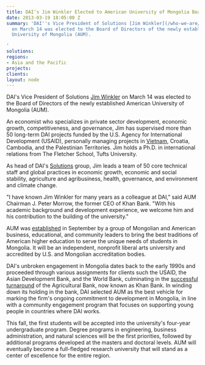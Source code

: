 ```yaml
---
title: DAI’s Jim Winkler Elected to American University of Mongolia Board of Directors
date: 2013-03-19 18:05:00 Z
summary: 'DAI''s Vice President of Solutions [Jim Winkler](/who-we-are/leadership/jim-winkler)
  on March 14 was elected to the Board of Directors of the newly established American
  University of Mongolia (AUM).

'
solutions: 
regions:
- Asia and the Pacific
projects: 
clients: 
layout: node
---
```


DAI's Vice President of Solutions [Jim Winkler][1] on March 14 was elected to the Board of Directors of the newly established American University of Mongolia (AUM).

An economist who specializes in private sector development, economic growth, competitiveness, and governance, Jim has supervised more than 50 long-term DAI projects funded by the U.S. Agency for International Development (USAID), personally managing projects in [Vietnam][2], Croatia, Cambodia, and the Palestinian Territories. Jim holds a Ph.D. in international relations from The Fletcher School, Tufts University.

As head of DAI's [Solutions][3] group, Jim leads a team of 50 core technical staff and global practices in economic growth, economic and social stability, agriculture and agribusiness, health, governance, and environment and climate change.

"I have known Jim Winkler for many years as a colleague at DAI," said AUM Chairman J. Peter Morrow, the former CEO of Khan Bank. "With his academic background and development experience, we welcome him and his contribution to the building of the university."

AUM was [established][4] in September by a group of Mongolian and American business, educational, and community leaders to bring the best traditions of American higher education to serve the unique needs of students in Mongolia.  It will be an independent, nonprofit liberal arts university and accredited by U.S. and Mongolian accreditation bodies.

DAI's unbroken engagement in Mongolia dates back to the early 1990s and proceeded through various assignments for clients such the USAID, the Asian Development Bank, and the World Bank, culminating in the [successful turnaround][5] of the Agricultural Bank, now known as Khan Bank. In winding down its holding in the bank, DAI selected AUM as the best vehicle for marking the firm's ongoing commitment to development in Mongolia, in line with a community engagement program that focuses on supporting young people in countries where DAI works.

This fall, the first students will be accepted into the university's four-year undergraduate program. Degree programs in engineering, business administration, and natural sciences will be the first priorities, followed by additional programs developed at the masters and doctoral levels. AUM will eventually become a full-fledged research university that will stand as a center of excellence for the entire region.

[1]: /who-we-are/leadership/jim-winkler
[2]: /our-work/projects/vietnam-competitiveness-initiative-vnci
[3]: /our-work/the-solutions
[4]: /news-publications/news/dai-becomes-corporate-founder-american-university-mongolia
[5]: /our-work/projects/mongolia-khan-bank-bank-management-support
